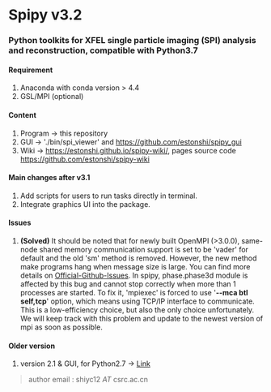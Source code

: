 # Spipy v3.2

### Python toolkits for XFEL single particle imaging (SPI) analysis and reconstruction, compatible with Python3.7

#### Requirement
1. Anaconda with conda version > 4.4
2. GSL/MPI (optional)

#### Content
1. Program -> this repository
2. GUI -> './bin/spi_viewer' and <https://github.com/estonshi/spipy_gui>
2. Wiki -> <https://estonshi.github.io/spipy-wiki/>, pages source code <https://github.com/estonshi/spipy-wiki>

#### Main changes after v3.1
1. Add scripts for users to run tasks directly in terminal.
2. Integrate graphics UI into the package.

#### Issues
1. **(Solved)** It should be noted that for newly built OpenMPI (>3.0.0), same-node shared memory communication support is set to be 'vader' for default and the old 'sm' method is removed. However, the new method make programs hang when message size is large. You can find more details on [Official-Github-Issues](https://github.com/open-mpi/ompi/issues/6568). In spipy, phase.phase3d module is affected by this bug and cannot stop correctly when more than 1 processes are started. To fix it, 'mpiexec' is forced to use '**--mca btl self,tcp**' option, which means using TCP/IP interface to communicate. This is a low-efficiency choice, but also the only choice unfortunately. We will keep track with this problem and update to the newest version of mpi as soon as possible.

#### Older version
1. version 2.1 & GUI, for Python2.7 -> [Link](https://github.com/LiuLab-CSRC/spipy/tree/examples)

> author email : shiyc12 *AT* csrc.ac.cn
